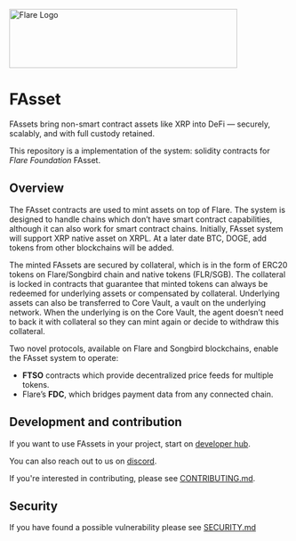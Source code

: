 <p align="left">
  <a href="https://flare.network/" target="blank"><img src="https://content.flare.network/Flare-2.svg" width="410" height="106" alt="Flare Logo" /></a>
</p>

# FAsset

FAssets bring non-smart contract assets like XRP into DeFi — securely, scalably, and with full custody retained.

This repository is a implementation of the system: solidity contracts for *Flare Foundation* FAsset.

## Overview

The FAsset contracts are used to mint assets on top of Flare. The system is designed to handle chains which don’t have smart contract capabilities, although it can also work for smart contract chains. Initially, FAsset system will support XRP native asset on XRPL. At a later date BTC, DOGE, add tokens from other blockchains will be added.

The minted FAssets are secured by collateral, which is in the form of ERC20 tokens on Flare/Songbird chain and native tokens (FLR/SGB). The collateral is locked in contracts that guarantee that minted tokens can always be redeemed for underlying assets or compensated by collateral. Underlying assets can also be transferred to Core Vault, a vault on the underlying network. When the underlying is on the Core Vault, the agent doesn’t need to back it with collateral so they can mint again or decide to withdraw this collateral.


Two novel protocols, available on Flare and Songbird blockchains, enable the FAsset system to operate:

- **FTSO** contracts which provide decentralized price feeds for multiple tokens.
- Flare’s **FDC**, which bridges payment data from any connected chain.


## Development and contribution

If you want to use FAssets in your project, start on [developer hub](https://dev.flare.network/fassets/overview).

You can also reach out to us on [discord](https://discord.com/invite/flarenetwork).

If you're interested in contributing, please see [CONTRIBUTING.md](./CONTRIBUTING.md).

## Security

If you have found a possible vulnerability please see [SECURITY.md](./SECURITY.md)